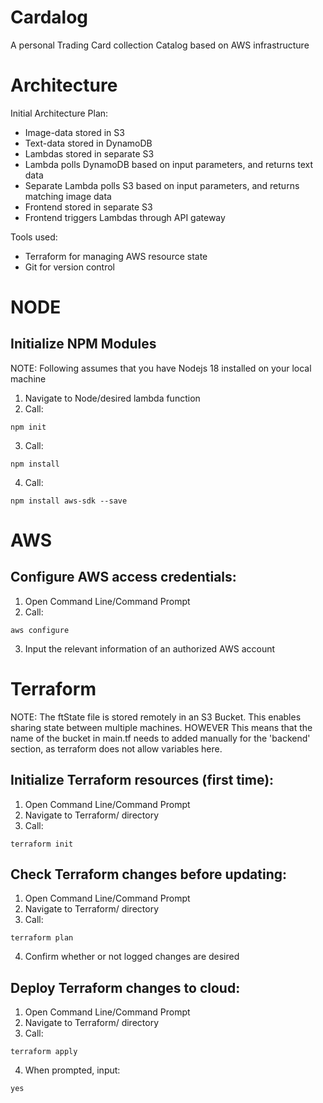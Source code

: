 # Cardalog
A personal Trading Card collection Catalog based on AWS infrastructure

# Architecture

Initial Architecture Plan:

- Image-data stored in S3
- Text-data stored in DynamoDB
- Lambdas stored in separate S3
- Lambda polls DynamoDB based on input parameters, and returns text data
- Separate Lambda polls S3 based on input parameters, and returns matching image data
- Frontend stored in separate S3
- Frontend triggers Lambdas through API gateway

Tools used:

- Terraform for managing AWS resource state
- Git for version control

# NODE

## Initialize NPM Modules

NOTE: Following assumes that you have Nodejs 18 installed on your local machine

1. Navigate to Node/desired lambda function
2. Call:
```
npm init
```
3. Call:
```
npm install
```
4. Call:
```
npm install aws-sdk --save
```

# AWS

## Configure AWS access credentials:

1. Open Command Line/Command Prompt
2. Call:
```
aws configure
```
3. Input the relevant information of an authorized AWS account

# Terraform

NOTE:
The ftState file is stored remotely in an S3 Bucket.
This enables sharing state between multiple machines.
HOWEVER
This means that the name of the bucket in main.tf needs to added manually for
the 'backend' section, as terraform does not allow variables here.

## Initialize Terraform resources (first time):

1. Open Command Line/Command Prompt
2. Navigate to Terraform/ directory
3. Call:
```
terraform init
```

## Check Terraform changes before updating:

1. Open Command Line/Command Prompt
2. Navigate to Terraform/ directory
3. Call:
```
terraform plan
```
4. Confirm whether or not logged changes are desired

## Deploy Terraform changes to cloud:

1. Open Command Line/Command Prompt
2. Navigate to Terraform/ directory
3. Call:
```
terraform apply
```
4. When prompted, input:
```
yes
```